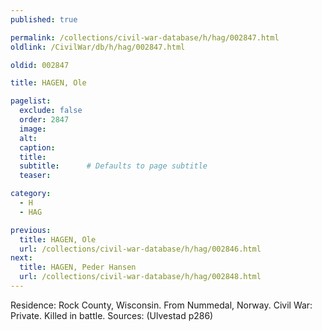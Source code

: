```yaml
---
published: true

permalink: /collections/civil-war-database/h/hag/002847.html
oldlink: /CivilWar/db/h/hag/002847.html

oldid: 002847

title: HAGEN, Ole

pagelist:
  exclude: false
  order: 2847
  image: 
  alt:
  caption:
  title:
  subtitle:      # Defaults to page subtitle
  teaser:

category: 
  - H 
  - HAG

previous:
  title: HAGEN, Ole
  url: /collections/civil-war-database/h/hag/002846.html  
next:
  title: HAGEN, Peder Hansen
  url: /collections/civil-war-database/h/hag/002848.html   
---
```

Residence: Rock County, Wisconsin. From Nummedal, Norway. Civil War: Private. Killed in battle. Sources: (Ulvestad p286)